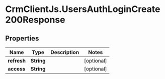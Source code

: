 # CrmClientJs.UsersAuthLoginCreate200Response

## Properties

Name | Type | Description | Notes
------------ | ------------- | ------------- | -------------
**refresh** | **String** |  | [optional] 
**access** | **String** |  | [optional] 


